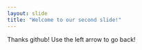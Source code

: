 ```yaml
---
layout: slide
title: "Welcome to our second slide!"
---
```

Thanks github!
Use the left arrow to go back!
